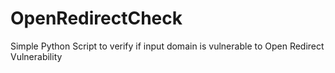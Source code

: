# OpenRedirectCheck
Simple Python Script to verify if input domain is vulnerable to Open Redirect Vulnerability

